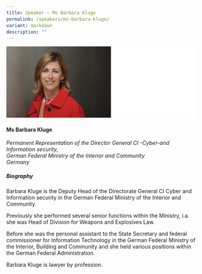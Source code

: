 ```yaml
---
title: Speaker – Ms Barbara Kluge
permalink: /speakers/ms-barbara-kluge/
variant: markdown
description: ""
---
```



![](/images/2024%20speakers/Barbara_Kluge.png)
#### **Ms Barbara Kluge**

*Permanent Representation of the Director General CI -Cyber-and Information security, <br> German Federal Ministry of the Interior and Community<br>Germany*

##### **Biography**
Barbara Kluge is the Deputy Head of the Directorate General CI Cyber and Information security in the German Federal Ministry of the Interior and Community.

Previously she performed several senior functions within the Ministry, i.a. she was Head of Division for Weapons and Explosives Law.

Before she was the personal assistant to the State Secretary and federal commissioner for Information Technology in the German Federal Ministry of the Interior, Building and Community and she held various positions within the German Federal Administration.

Barbara Kluge is lawyer by profession.
